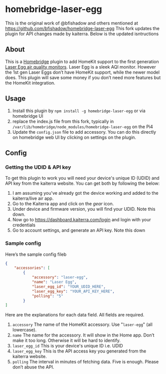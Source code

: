 # homebridge-laser-egg
This is the original work of @bfishadow and others mentioned at https://github.com/bfishadow/homebridge-laser-egg
This fork updates the plugin for API changes made by kaiterra. Below is the updated isntructions

## About
This is a [Homebridge](https://github.com/nfarina/homebridge) plugin to add HomeKit support to the first generation [Laser Egg air quality monitors](http://originstech.com/products/laseregg/).
Laser Egg is a sleek AQI monitor. However the 1st gen Laser Eggs don’t have HomeKit support, while the newer model does. This plugin will save some money if you don’t need more features but the HomeKit integration.

## Usage
1. Install this plugin by `npm install -g homebridge-laser-egg` or via homebridge UI
2. replace the index.js file from this fork, typically in `/var/lib/homebridge/node_modules/homebridge-laser-egg` on the Pi4
3. Update the `config.json` file to add accessory. You can do this directly on homebridge web UI by clicking on settings on the plugin.

## Config
### Getting the UDID & API key
To get this plugin to work you will need your device's unique ID (UDID) and API key from the kaiterra website. You can get both by following the below:

1. I am assuming you've already got the device working and added to the kaiterra/live air app.
2. Go to the Kaiterra app and click on the *gear* icon.
3. Under device and firmware version, you will find your UDID. Note this down.
4. Now go to https://dashboard.kaiterra.com/login and login with your credentials
5. Go to account settings, and generate an API key. Note this down

### Sample config
Here’s the sample config fileb

```json
{
    "accessories": [
        {
            "accessory": "laser-egg",
            "name": "Laser Egg",
            "laser_egg_id": "YOUR_UDID_HERE",
            "laser_egg_key": "YOUR_API_KEY_HERE",
            "polling": "5"
        }
]
```

Here are the explanations for each data field. All fields are required.
1. `accessory`  The name of the HomeKit accessory. Use "`laser-egg`" (all lowercase).
2. `name`  The name for the accessory. It will show in the Home app. Don’t make it too long. Otherwise it will be hard to identify.
3. `laser_egg_id`  This is your device's unique ID i.e. UDID
4. `laser_egg_key` This is the API access key you generated from the kaiterra website. 
5. `polling`  The interval in minutes of fetching data. Five is enough. Please don’t abuse the API.

